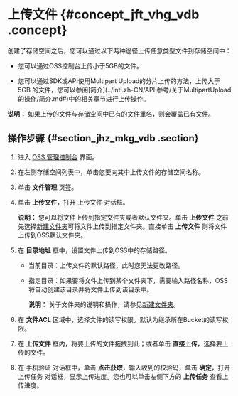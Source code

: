 # 上传文件 {#concept_jft_vhg_vdb .concept}

创建了存储空间之后，您可以通过以下两种途径上传任意类型文件到存储空间中：

-   您可以通过OSS控制台上传小于5GB的文件。

-   您可以通过SDK或API使用Multipart Upload的分片上传的方法，上传大于 5GB 的文件，您可以参阅[简介](../intl.zh-CN/API 参考/关于MultipartUpload的操作/简介.md#)中的相关章节进行上传操作。


**说明：** 如果上传的文件与存储空间中已有的文件重名，则会覆盖已有文件。

## 操作步骤 {#section_jhz_mkg_vdb .section}

1.  进入 [OSS 管理控制台](https://oss.console.aliyun.com/) 界面。
2.  在左侧存储空间列表中，单击您要向其中上传文件的存储空间名称。
3.  单击 **文件管理** 页签。
4.  单击 **上传文件**，打开 上传文件 对话框。

    **说明：** 您可以将文件上传到指定文件夹或者默认文件夹。单击 **上传文件** 之前先选择[新建文件夹](intl.zh-CN/控制台用户指南/管理文件/新建文件夹.md#)可将文件上传到指定文件夹。直接单击 **上传文件** 则将文件上传到OSS默认文件夹。

5.  在 **目录地址** 框中，设置文件上传到OSS中的存储路径。
    -   当前目录：上传文件的默认路径，此时您无法更改路径。
    -   指定目录：如果要将文件上传到某个文件夹下，需要输入路径名称，OSS将自动创建该目录并将文件上传到该目录中。

        **说明：** 关于文件夹的说明和操作，请参见[新建文件夹](intl.zh-CN/控制台用户指南/管理文件/新建文件夹.md#)。

6.  在 **文件ACL** 区域中，选择文件的读写权限。默认为继承所在Bucket的读写权限。
7.  在 **上传文件** 框内，将要上传的文件拖拽到此；或者单击 **直接上传**，选择要上传的文件。
8.  在 手机验证 对话框中，单击 **点击获取**，输入收到的校验码，单击 **确定**，打开 上传任务 对话框，显示上传进度。您也可以单击左侧下方的 **上传任务** 查看上传进度。

